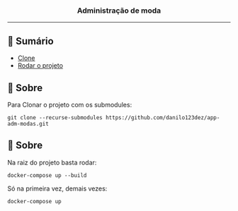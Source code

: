 <h3 align="center">Administração de moda</h3>

---

## 📝 Sumário

- [Clone](#clone)
- [Rodar o projeto](#run)

## 🧐 Sobre <a name = "clone"></a>

<p>
  Para Clonar o projeto com os submodules: 
  
```
git clone --recurse-submodules https://github.com/danilo123dez/app-adm-modas.git
```
</p>

## 🧐 Sobre <a name = "run"></a>

<p>
Na raiz do projeto basta rodar:  

```
docker-compose up --build
```

Só na primeira vez, demais vezes:

```
docker-compose up
```
</p>
